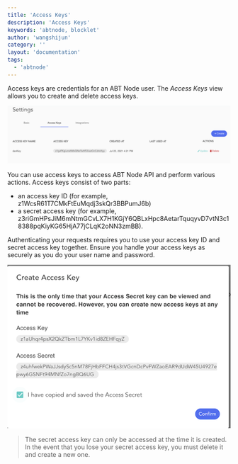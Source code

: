 ```yaml
---
title: 'Access Keys'
description: 'Access Keys'
keywords: 'abtnode, blocklet'
author: 'wangshijun'
category: ''
layout: 'documentation'
tags:
  - 'abtnode'
---
```


Access keys are credentials for an ABT Node user. The *Access Keys* view allows you to create and delete access keys.

 ![](./images/node-settings-accesskeys-en.png)

You can use access keys to access ABT Node API and perform various actions. Access keys consist of two parts:
- an access key ID (for example, z1WcsR61T7CMkFtEuMqdj3skQr3BBPumJ6b)
- a secret access key (for example, z3riGmHPsJiM6mNtmGCvLX7H1KGjY6QBLxHpc8AetarTquqyvD7vtN3c18388pqKiyKG65HjA77jCLqK2oNN3zmBB).

Authenticating your requests requires you to use your access key ID and secret access key together. Ensure you handle your access keys as securely as you do your user name and password.

 ![](./images/node-settings-secret-en.png)

> The secret access key can only be accessed at the time it is created. In the event that you lose your secret access key, you must delete it and create a new one.
